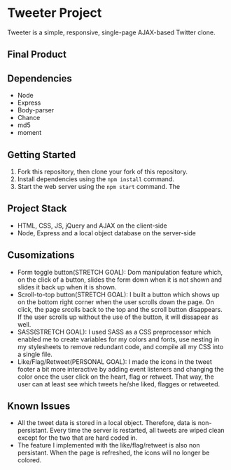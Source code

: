 # Tweeter Project

Tweeter is a simple, responsive, single-page AJAX-based Twitter clone. 

## Final Product

## Dependencies
- Node
- Express
- Body-parser
- Chance
- md5
- moment


## Getting Started
1. Fork this repository, then clone your fork of this repository.
2. Install dependencies using the `npm install` command.
3. Start the web server using the `npm start` command. The 

## Project Stack
- HTML, CSS, JS, jQuery and AJAX on the client-side
- Node, Express and a local object database on the server-side

## Cusomizations
- Form toggle button(STRETCH GOAL): Dom manipulation feature which, on the click of a button, slides the form down when it is not shown and slides it back up when it is shown. 
- Scroll-to-top button(STRETCH GOAL): I built a button which shows up on the bottom right corner when the user scrolls down the page. On click, the page srcolls back to the top and the scroll button disappears. If the user scrolls up without the use of the button, it will dissapear as well.
- SASS(STRETCH GOAL): I used SASS as a CSS preprocessor which enabled me to create variables for my colors and fonts, use nesting in my stylesheets to remove redundant code, and compile all my CSS into a single file.
- Like/Flag/Retweet(PERSONAL GOAL): I made the icons in the tweet footer a bit more interactive by adding event listeners and changing the color once the user click on the heart, flag or retweet. That way, the user can at least see which tweets he/she liked, flagges or retweeted. 

## Known Issues
- All the tweet data is stored in a local object. Therefore, data is non-persistant. Every time the server is restarted, all tweets are wiped clean except for the two that are hard coded in. 
- The feature I implemented with the like/flag/retweet is also non persistant. When the page is refreshed, the icons will no longer be colored. 
